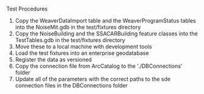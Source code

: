 Test Procedures
1. Copy the WeaverDataImport table and the WeaverProgramStatus tables into the NoiseMit.gdb in the test/fixtures directory
2. Copy the NoiseBuilding and the SSACARBuilding feature classes into the TestTables.gdb in the test/fixtures directory
3. Move these to a local machine with development tools
4. Load the test fixtures into an enterprise geodatabase
5. Register the data as versioned
6. Copy the connection file from ArcCatalog to the './DBConnections' folder
6. Update all of the parameters with the correct paths to the sde connection files in the DBConnections folder